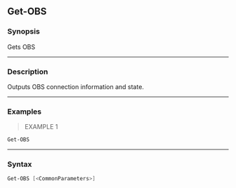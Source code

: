 Get-OBS
-------

### Synopsis
Gets OBS

---

### Description

Outputs OBS connection information and state.

---

### Examples
> EXAMPLE 1

```PowerShell
Get-OBS
```

---

### Syntax
```PowerShell
Get-OBS [<CommonParameters>]
```
